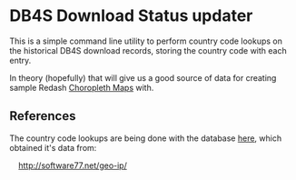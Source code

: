 # DB4S Download Status updater

This is a simple command line utility to perform country code
lookups on the historical DB4S download records, storing the
country code with each entry.

In theory (hopefully) that will give us a good source of
data for creating sample Redash [Choropleth Maps](https://en.wikipedia.org/wiki/Choropleth_map)
with.

## References

The country code lookups are being done with the database
[here](https://dbhub.io/justinclift/Geo-IP.sqlite), which obtained it's data from:

&nbsp; &nbsp; http://software77.net/geo-ip/
